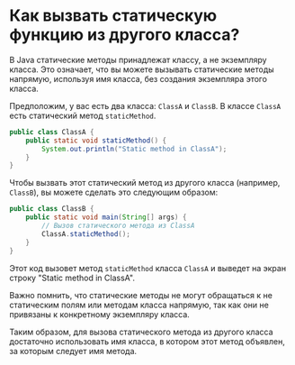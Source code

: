 # Как вызвать статическую функцию из другого класса?

В Java статические методы принадлежат классу, а не экземпляру класса. Это означает, что вы можете вызывать статические методы напрямую, используя имя класса, без создания экземпляра этого класса.

Предположим, у вас есть два класса: `ClassA` и `ClassB`. В классе `ClassA` есть статический метод `staticMethod`.

```java
public class ClassA {
    public static void staticMethod() {
        System.out.println("Static method in ClassA");
    }
}
```

Чтобы вызвать этот статический метод из другого класса (например, `ClassB`), вы можете сделать это следующим образом:

```java
public class ClassB {
    public static void main(String[] args) {
        // Вызов статического метода из ClassA
        ClassA.staticMethod();
    }
}
```

Этот код вызовет метод `staticMethod` класса `ClassA` и выведет на экран строку "Static method in ClassA".

Важно помнить, что статические методы не могут обращаться к не статическим полям или методам класса напрямую, так как они не привязаны к конкретному экземпляру класса.

Таким образом, для вызова статического метода из другого класса достаточно использовать имя класса, в котором этот метод объявлен, за которым следует имя метода.